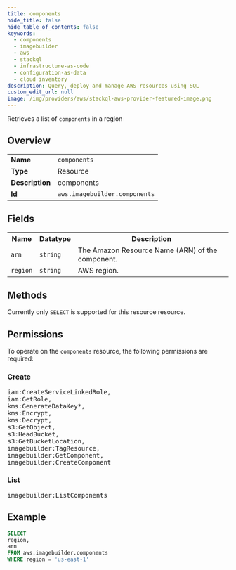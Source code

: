 ```yaml
---
title: components
hide_title: false
hide_table_of_contents: false
keywords:
  - components
  - imagebuilder
  - aws
  - stackql
  - infrastructure-as-code
  - configuration-as-data
  - cloud inventory
description: Query, deploy and manage AWS resources using SQL
custom_edit_url: null
image: /img/providers/aws/stackql-aws-provider-featured-image.png
---
```

Retrieves a list of <code>components</code> in a region

## Overview
<table><tbody>
<tr><td><b>Name</b></td><td><code>components</code></td></tr>
<tr><td><b>Type</b></td><td>Resource</td></tr>
<tr><td><b>Description</b></td><td>components</td></tr>
<tr><td><b>Id</b></td><td><code>aws.imagebuilder.components</code></td></tr>
</tbody></table>

## Fields
<table><tbody>
<tr><th>Name</th><th>Datatype</th><th>Description</th></tr>
<tr><td><code>arn</code></td><td><code>string</code></td><td>The Amazon Resource Name (ARN) of the component.</td></tr>
<tr><td><code>region</code></td><td><code>string</code></td><td>AWS region.</td></tr>

</tbody></table>

## Methods
Currently only <code>SELECT</code> is supported for this resource resource.

## Permissions

To operate on the <code>components</code> resource, the following permissions are required:

### Create
<pre>
iam:CreateServiceLinkedRole,
iam:GetRole,
kms:GenerateDataKey*,
kms:Encrypt,
kms:Decrypt,
s3:GetObject,
s3:HeadBucket,
s3:GetBucketLocation,
imagebuilder:TagResource,
imagebuilder:GetComponent,
imagebuilder:CreateComponent</pre>

### List
<pre>
imagebuilder:ListComponents</pre>


## Example
```sql
SELECT
region,
arn
FROM aws.imagebuilder.components
WHERE region = 'us-east-1'
```
